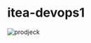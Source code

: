 # itea-devops1
![prodjeck](https://user-images.githubusercontent.com/62216473/183289481-928ffeae-ffde-4ae6-9aaa-03a8c8d563fd.jpg)
